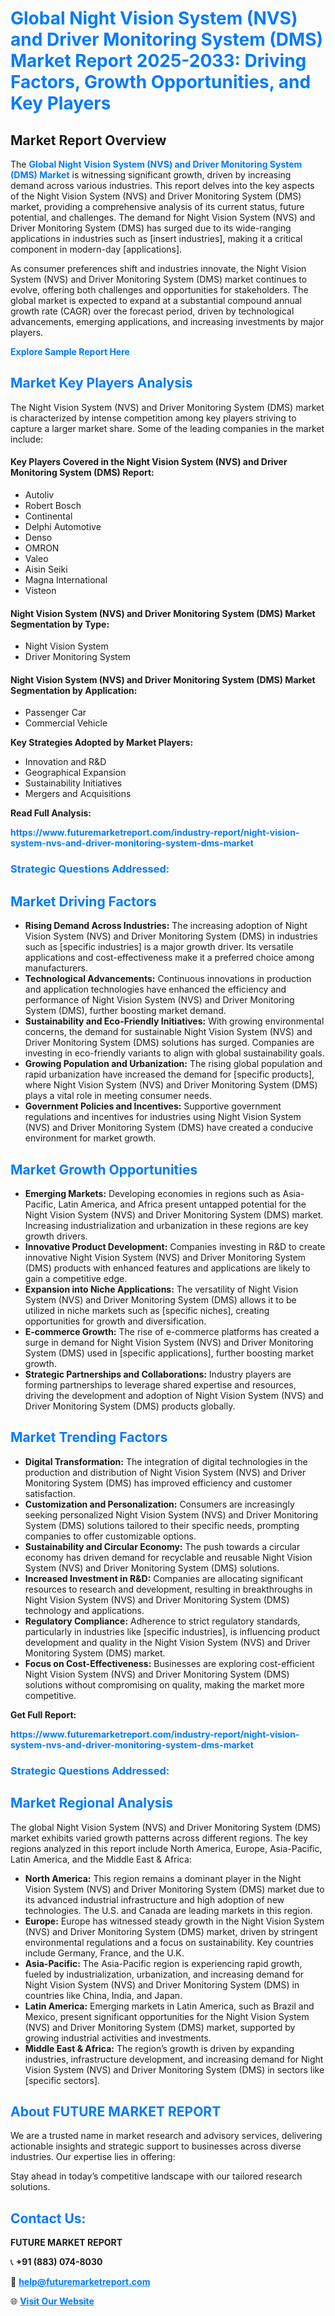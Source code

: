 <h1 style="color: #007BFF;">Global Night Vision System (NVS) and Driver Monitoring System (DMS) Market Report 2025-2033: Driving Factors, Growth Opportunities, and Key Players</h1>

<section id="overview">
<h2>Market Report Overview</h2>
<p>The <a href="https://www.futuremarketreport.com/industry-report/night-vision-system-nvs-and-driver-monitoring-system-dms-market" style="color: #007BFF; text-decoration: none;"><strong>Global Night Vision System (NVS) and Driver Monitoring System (DMS) Market</strong></a> is witnessing significant growth, driven by increasing demand across various industries. This report delves into the key aspects of the Night Vision System (NVS) and Driver Monitoring System (DMS) market, providing a comprehensive analysis of its current status, future potential, and challenges. The demand for Night Vision System (NVS) and Driver Monitoring System (DMS) has surged due to its wide-ranging applications in industries such as [insert industries], making it a critical component in modern-day [applications].</p>
<p>As consumer preferences shift and industries innovate, the Night Vision System (NVS) and Driver Monitoring System (DMS) market continues to evolve, offering both challenges and opportunities for stakeholders. The global market is expected to expand at a substantial compound annual growth rate (CAGR) over the forecast period, driven by technological advancements, emerging applications, and increasing investments by major players.</p>
</section>

<section id="overview">
<p><a href="https://www.futuremarketreport.com/request-sample/reportId=104693" style="color: #007BFF; text-decoration: none;"><strong>Explore Sample Report Here</strong></a></p>
</section>

<section id="key-players">
<h2 style="color: #007BFF;">Market Key Players Analysis</h2>
<p>The Night Vision System (NVS) and Driver Monitoring System (DMS) market is characterized by intense competition among key players striving to capture a larger market share. Some of the leading companies in the market include:</p>
<h4>Key Players Covered in the Night Vision System (NVS) and Driver Monitoring System (DMS) Report:</h4>
<ul><li>Autoliv</li><li>Robert Bosch</li><li>Continental</li><li>Delphi Automotive</li><li>Denso</li><li>OMRON</li><li>Valeo</li><li>Aisin Seiki</li><li>Magna International</li><li>Visteon</li></ul>
<h4>Night Vision System (NVS) and Driver Monitoring System (DMS) Market Segmentation by Type:</h4>
<ul><li>Night Vision System</li><li>Driver Monitoring System</li></ul>

<h4>Night Vision System (NVS) and Driver Monitoring System (DMS) Market Segmentation by Application:</h4>
<ul><li>Passenger Car</li><li>Commercial Vehicle</li></ul>
<p><strong>Key Strategies Adopted by Market Players:</strong></p>
<ul>
<li>Innovation and R&D</li>
<li>Geographical Expansion</li>
<li>Sustainability Initiatives</li>
<li>Mergers and Acquisitions</li>
</ul>
</section>

<section>
<p><strong>Read Full Analysis: </strong></p><a href="https://www.futuremarketreport.com/industry-report/night-vision-system-nvs-and-driver-monitoring-system-dms-market" style="color: #007BFF; text-decoration: none;"><strong>https://www.futuremarketreport.com/industry-report/night-vision-system-nvs-and-driver-monitoring-system-dms-market</strong></a>
<h3 style="color: #007BFF;">Strategic Questions Addressed:</h3>
</section>

<section id="driving-factors">
<h2 style="color: #007BFF;">Market Driving Factors</h2>
<ul>
<li><strong>Rising Demand Across Industries:</strong> The increasing adoption of Night Vision System (NVS) and Driver Monitoring System (DMS) in industries such as [specific industries] is a major growth driver. Its versatile applications and cost-effectiveness make it a preferred choice among manufacturers.</li>
<li><strong>Technological Advancements:</strong> Continuous innovations in production and application technologies have enhanced the efficiency and performance of Night Vision System (NVS) and Driver Monitoring System (DMS), further boosting market demand.</li>
<li><strong>Sustainability and Eco-Friendly Initiatives:</strong> With growing environmental concerns, the demand for sustainable Night Vision System (NVS) and Driver Monitoring System (DMS) solutions has surged. Companies are investing in eco-friendly variants to align with global sustainability goals.</li>
<li><strong>Growing Population and Urbanization:</strong> The rising global population and rapid urbanization have increased the demand for [specific products], where Night Vision System (NVS) and Driver Monitoring System (DMS) plays a vital role in meeting consumer needs.</li>
<li><strong>Government Policies and Incentives:</strong> Supportive government regulations and incentives for industries using Night Vision System (NVS) and Driver Monitoring System (DMS) have created a conducive environment for market growth.</li>
</ul>
</section>

<section id="growth-opportunities">
<h2 style="color: #007BFF;">Market Growth Opportunities</h2>
<ul>
<li><strong>Emerging Markets:</strong> Developing economies in regions such as Asia-Pacific, Latin America, and Africa present untapped potential for the Night Vision System (NVS) and Driver Monitoring System (DMS) market. Increasing industrialization and urbanization in these regions are key growth drivers.</li>
<li><strong>Innovative Product Development:</strong> Companies investing in R&D to create innovative Night Vision System (NVS) and Driver Monitoring System (DMS) products with enhanced features and applications are likely to gain a competitive edge.</li>
<li><strong>Expansion into Niche Applications:</strong> The versatility of Night Vision System (NVS) and Driver Monitoring System (DMS) allows it to be utilized in niche markets such as [specific niches], creating opportunities for growth and diversification.</li>
<li><strong>E-commerce Growth:</strong> The rise of e-commerce platforms has created a surge in demand for Night Vision System (NVS) and Driver Monitoring System (DMS) used in [specific applications], further boosting market growth.</li>
<li><strong>Strategic Partnerships and Collaborations:</strong> Industry players are forming partnerships to leverage shared expertise and resources, driving the development and adoption of Night Vision System (NVS) and Driver Monitoring System (DMS) products globally.</li>
</ul>
</section>

<section id="trending-factors">
<h2 style="color: #007BFF;">Market Trending Factors</h2>
<ul>
<li><strong>Digital Transformation:</strong> The integration of digital technologies in the production and distribution of Night Vision System (NVS) and Driver Monitoring System (DMS) has improved efficiency and customer satisfaction.</li>
<li><strong>Customization and Personalization:</strong> Consumers are increasingly seeking personalized Night Vision System (NVS) and Driver Monitoring System (DMS) solutions tailored to their specific needs, prompting companies to offer customizable options.</li>
<li><strong>Sustainability and Circular Economy:</strong> The push towards a circular economy has driven demand for recyclable and reusable Night Vision System (NVS) and Driver Monitoring System (DMS) solutions.</li>
<li><strong>Increased Investment in R&D:</strong> Companies are allocating significant resources to research and development, resulting in breakthroughs in Night Vision System (NVS) and Driver Monitoring System (DMS) technology and applications.</li>
<li><strong>Regulatory Compliance:</strong> Adherence to strict regulatory standards, particularly in industries like [specific industries], is influencing product development and quality in the Night Vision System (NVS) and Driver Monitoring System (DMS) market.</li>
<li><strong>Focus on Cost-Effectiveness:</strong> Businesses are exploring cost-efficient Night Vision System (NVS) and Driver Monitoring System (DMS) solutions without compromising on quality, making the market more competitive.</li>
</ul>
</section>

<section>
<p><strong>Get Full Report: </strong></p><a href="https://www.futuremarketreport.com/industry-report/night-vision-system-nvs-and-driver-monitoring-system-dms-market" style="color: #007BFF; text-decoration: none;"><strong>https://www.futuremarketreport.com/industry-report/night-vision-system-nvs-and-driver-monitoring-system-dms-market</strong></a>
<h3 style="color: #007BFF;">Strategic Questions Addressed:</h3>
</section>


<section id="regional-analysis">
<h2 style="color: #007BFF;">Market Regional Analysis</h2>
<p>The global Night Vision System (NVS) and Driver Monitoring System (DMS) market exhibits varied growth patterns across different regions. The key regions analyzed in this report include North America, Europe, Asia-Pacific, Latin America, and the Middle East & Africa:</p>
<ul>
<li><strong>North America:</strong> This region remains a dominant player in the Night Vision System (NVS) and Driver Monitoring System (DMS) market due to its advanced industrial infrastructure and high adoption of new technologies. The U.S. and Canada are leading markets in this region.</li>
<li><strong>Europe:</strong> Europe has witnessed steady growth in the Night Vision System (NVS) and Driver Monitoring System (DMS) market, driven by stringent environmental regulations and a focus on sustainability. Key countries include Germany, France, and the U.K.</li>
<li><strong>Asia-Pacific:</strong> The Asia-Pacific region is experiencing rapid growth, fueled by industrialization, urbanization, and increasing demand for Night Vision System (NVS) and Driver Monitoring System (DMS) in countries like China, India, and Japan.</li>
<li><strong>Latin America:</strong> Emerging markets in Latin America, such as Brazil and Mexico, present significant opportunities for the Night Vision System (NVS) and Driver Monitoring System (DMS) market, supported by growing industrial activities and investments.</li>
<li><strong>Middle East & Africa:</strong> The region’s growth is driven by expanding industries, infrastructure development, and increasing demand for Night Vision System (NVS) and Driver Monitoring System (DMS) in sectors like [specific sectors].</li>
</ul>
</section>

<footer>
<h2 style="color: #007BFF;">About FUTURE MARKET REPORT</h2>
<p>We are a trusted name in market research and advisory services, delivering actionable insights and strategic support to businesses across diverse industries. Our expertise lies in offering:</p>

<p>Stay ahead in today’s competitive landscape with our tailored research solutions.</p>

<h2 style="color: #007BFF;">Contact Us:</h2>
<p><strong>FUTURE MARKET REPORT</strong></p>
<p>📞 <strong>+91 (883) 074-8030</strong></p>
<p>📧 <strong><a href="mailto:help@futuremarketreport.com" style="color: #007BFF;">help@futuremarketreport.com</a></strong></p>
<p>🌐 <strong><a href="https://www.futuremarketreport.com/" style="color: #007BFF;">Visit Our Website</a></strong></p>
</footer>